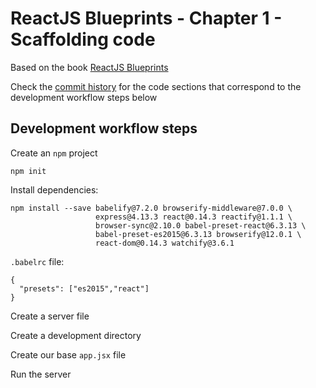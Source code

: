 # ReactJS Blueprints - Chapter 1 - Scaffolding code

Based on the book <a href="https://www.amazon.com/s/ref=nb_sb_noss?url=search-alias%3Daps&field-keywords=reactjs+blueprints&tag=0a0-20" rel="nofollow">ReactJS Blueprints</a>

Check the [commit history](https://github.com/dlcmh/reactjs-blueprints-ch01-scaffolding/commits/master) for the code sections that correspond to the development workflow steps below

## Development workflow steps

Create an `npm` project

    npm init


Install dependencies:

    npm install --save babelify@7.2.0 browserify-middleware@7.0.0 \
                       express@4.13.3 react@0.14.3 reactify@1.1.1 \
                       browser-sync@2.10.0 babel-preset-react@6.3.13 \
                       babel-preset-es2015@6.3.13 browserify@12.0.1 \
                       react-dom@0.14.3 watchify@3.6.1

`.babelrc` file:

    {
      "presets": ["es2015","react"]
    }

Create a server file


Create a development directory


Create our base `app.jsx` file


Run the server
